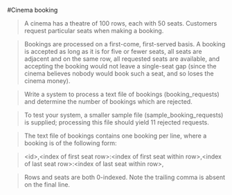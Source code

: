 #Cinema booking

>A cinema has a theatre of 100 rows, each with 50 seats. Customers request particular seats when making a booking.

>Bookings are processed on a first-come, first-served basis. A booking is accepted as long as it is for five or fewer
seats, all seats are adjacent and on the same row, all requested seats are available, and accepting the booking would
not leave a single-seat gap (since the cinema believes nobody would book such a seat, and so loses the cinema money).

>Write a system to process a text file of bookings (booking_requests) and determine the number of bookings which are
rejected.

>To test your system, a smaller sample file (sample_booking_requests) is supplied; processing this file should
yield 11 rejected requests.

>The text file of bookings contains one booking per line, where a booking is of the following form:

>&lt;id>,&lt;index of first seat row>:&lt;index of first seat within row>,&lt;index of last seat row>:&lt;index of last seat within row>,

>Rows and seats are both 0-indexed. Note the trailing comma is absent on the final line.
